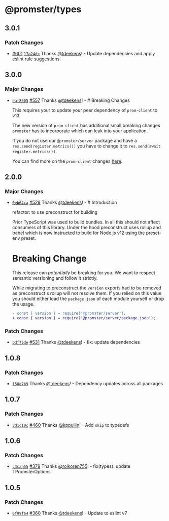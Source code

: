 # @promster/types

## 3.0.1

### Patch Changes

- [#601](https://github.com/tdeekens/promster/pull/601) [`17a24dc`](https://github.com/tdeekens/promster/commit/17a24dc0d735478001524c853b9f54f862153852) Thanks [@tdeekens](https://github.com/tdeekens)! - Update dependencies and apply eslint rule suggestions.

## 3.0.0

### Major Changes

- [`daf8605`](https://github.com/tdeekens/promster/commit/daf86055e64cb420c83dbc7abbcd5024d449c53f) [#557](https://github.com/tdeekens/promster/pull/557) Thanks [@tdeekens](https://github.com/tdeekens)! - # Breaking Changes

  This requires your to update your peer dependency of `prom-client` to v13.

  The new version of `prom-client` has additional small breaking changes `promster` has to incorporate which can leak into your application.

  If you do not use our `@promster/server` package and have a `res.send(register.metrics())` you have to change it to `res.send(await register.metrics())`.

  You can find more on the `prom-client` changes [here](https://github.com/siimon/prom-client/blob/master/CHANGELOG.md).

## 2.0.0

### Major Changes

- [`0eb64ca`](https://github.com/tdeekens/promster/commit/0eb64cac9a4a51dab1a556f46c97a2a5542bcc88) [#529](https://github.com/tdeekens/promster/pull/529) Thanks [@tdeekens](https://github.com/tdeekens)! - # Introduction

  refactor: to use preconstruct for building

  Prior TypeScript was used to build bundles. In all this should not affect consumers of this library. Under the hood preconstruct uses rollup and babel which is now instructed to build for Node.js v12 using the preset-env preset.

  # Breaking Change

  This release can _potentially_ be breaking for you. We want to respect semantic versioning and follow it strictly.

  While migrating to preconstruct the `version` exports had to be removed as preconstruct's rollup will not resolve them. If you relied on this value you should either load the `package.json` of each module yourself or drop the usage.

  ```diff
  - const { version } = require('@promster/server');
  + const { version } = require('@promster/server/package.json');
  ```

### Patch Changes

- [`bdf75de`](https://github.com/tdeekens/promster/commit/bdf75dec8d0ce6be65ecccf5963f348e1a0a96b3) [#531](https://github.com/tdeekens/promster/pull/531) Thanks [@tdeekens](https://github.com/tdeekens)! - fix: update dependencies

## 1.0.8

### Patch Changes

- [`158e7b9`](https://github.com/tdeekens/promster/commit/158e7b9af01133db54376bb96dbdccdd96bfa7a3) Thanks [@tdeekens](https://github.com/tdeekens)! - Dependency updates across all packages

## 1.0.7

### Patch Changes

- [`3d1c10c`](https://github.com/tdeekens/promster/commit/3d1c10c4403374b7557ce4e8ab0e92235f869a21) [#460](https://github.com/tdeekens/promster/pull/460) Thanks [@kppullin](https://github.com/kppullin)! - Add `skip` to typedefs

## 1.0.6

### Patch Changes

- [`c3caa55`](https://github.com/tdeekens/promster/commit/c3caa5569b59928a3ca8976ae05c66c2f51a385a) [#379](https://github.com/tdeekens/promster/pull/379) Thanks [@roikoren755](https://github.com/roikoren755)! - fix(types): update TPromsterOptions

## 1.0.5

### Patch Changes

- [`6f99f64`](https://github.com/tdeekens/promster/commit/6f99f644ccd2cd0b60c172968266c3ac3f76e826) [#360](https://github.com/tdeekens/promster/pull/360) Thanks [@tdeekens](https://github.com/tdeekens)! - Update to eslint v7

